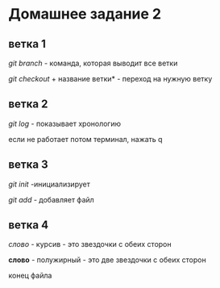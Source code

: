 # Домашнее задание 2
## ветка 1
*git branch* - команда, которая выводит все ветки

*git checkout* + название ветки* - переход на нужную ветку
## ветка 2
*git log* - показывает хронологию

если не работает потом терминал, нажать q

## ветка 3
*git init* -инициализирует

*git add* - добавляет файл

## ветка 4
*слово* - курсив - это звездочки с обеих сторон

**слово** - полужирный - это две звездочки с обеих сторон

конец файла